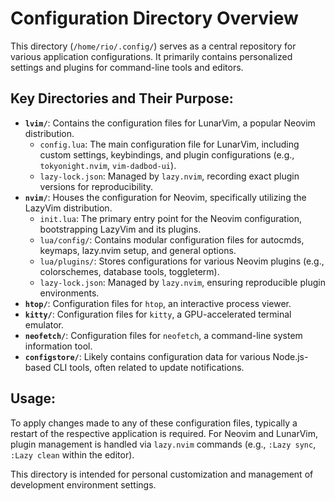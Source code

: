 # Configuration Directory Overview

This directory (`/home/rio/.config/`) serves as a central repository for various application configurations. It primarily contains personalized settings and plugins for command-line tools and editors.

## Key Directories and Their Purpose:

*   **`lvim/`**: Contains the configuration files for LunarVim, a popular Neovim distribution.
    *   `config.lua`: The main configuration file for LunarVim, including custom settings, keybindings, and plugin configurations (e.g., `tokyonight.nvim`, `vim-dadbod-ui`).
    *   `lazy-lock.json`: Managed by `lazy.nvim`, recording exact plugin versions for reproducibility.
*   **`nvim/`**: Houses the configuration for Neovim, specifically utilizing the LazyVim distribution.
    *   `init.lua`: The primary entry point for the Neovim configuration, bootstrapping LazyVim and its plugins.
    *   `lua/config/`: Contains modular configuration files for autocmds, keymaps, lazy.nvim setup, and general options.
    *   `lua/plugins/`: Stores configurations for various Neovim plugins (e.g., colorschemes, database tools, toggleterm).
    *   `lazy-lock.json`: Managed by `lazy.nvim`, ensuring reproducible plugin environments.
*   **`htop/`**: Configuration files for `htop`, an interactive process viewer.
*   **`kitty/`**: Configuration files for `kitty`, a GPU-accelerated terminal emulator.
*   **`neofetch/`**: Configuration files for `neofetch`, a command-line system information tool.
*   **`configstore/`**: Likely contains configuration data for various Node.js-based CLI tools, often related to update notifications.

## Usage:

To apply changes made to any of these configuration files, typically a restart of the respective application is required. For Neovim and LunarVim, plugin management is handled via `lazy.nvim` commands (e.g., `:Lazy sync`, `:Lazy clean` within the editor).

This directory is intended for personal customization and management of development environment settings.
